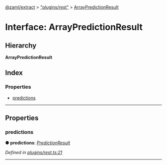[@zaml/extract](../README.md) > ["plugins/rest"](../modules/_plugins_rest_.md) > [ArrayPredictionResult](../interfaces/_plugins_rest_.arraypredictionresult.md)

# Interface: ArrayPredictionResult

## Hierarchy

**ArrayPredictionResult**

## Index

### Properties

* [predictions](_plugins_rest_.arraypredictionresult.md#predictions)

---

## Properties

<a id="predictions"></a>

###  predictions

**● predictions**: *[PredictionResult](../modules/_plugins_rest_.md#predictionresult)*

*Defined in [plugins/rest.ts:21](https://github.com/nexushubs/zaml-lang/blob/18f20d4/packages/zaml-extract/src/plugins/rest.ts#L21)*

___

